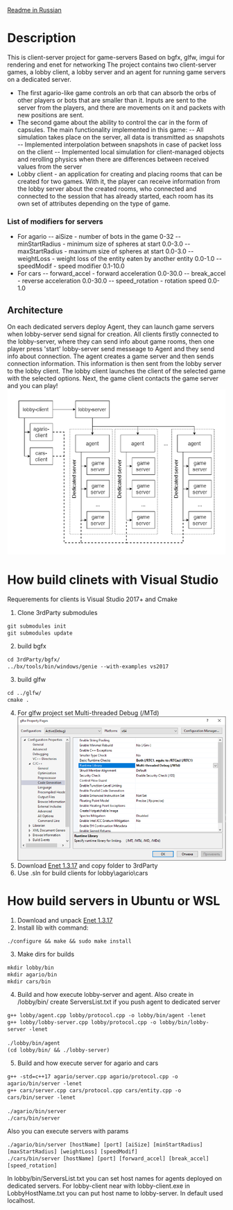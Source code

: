 [Readme in Russian](./readme_ru.md)

# Description
This is client-server project for game-servers
Based on bgfx, glfw, imgui for rendering and enet for networking
The project contains two client-server games, a lobby client, a lobby server and an agent for running game servers on a dedicated server.
- The first agario-like game controls an orb that can absorb the orbs of other players or bots that are smaller than it. Inputs are sent to the server from the players, and there are movements on it and packets with new positions are sent.
- The second game about the ability to control the car in the form of capsules. The main functionality implemented in this game:
-- All simulation takes place on the server, all data is transmitted as snapshots
-- Implemented interpolation between snapshots in case of packet loss on the client
-- Implemented local simulation for client-managed objects and rerolling physics when there are differences between received values from the server
- Lobby client - an application for creating and placing rooms that can be created for two games. With it, the player can receive information from the lobby server about the created rooms, who connected and connected to the session that has already started, each room has its own set of attributes depending on the type of game.

### List of modifiers for servers

- For agario
-- aiSize - number of bots in the game 0-32
-- minStartRadius - minimum size of spheres at start 0.0-3.0
-- maxStartRadius - maximum size of spheres at start 0.0-3.0
-- weightLoss - weight loss of the entity eaten by another entity 0.0-1.0
-- speedModif - speed modifier 0.1-10.0
- For cars
-- forward_accel - forward acceleration 0.0-30.0
-- break_accel - reverse acceleration 0.0-30.0
-- speed_rotation - rotation speed 0.0-1.0

## Architecture
On each dedicated servers deploy Agent, they can launch game servers when lobby-server send signal for creation. All clients firstly connected to the lobby-server, where they can send info about game rooms, then one player press 'start' lobby-server send messeage to Agent and they send info about connection. The agent creates a game server and then sends connection information. This information is then sent from the lobby server to the lobby client. The lobby client launches the client of the selected game with the selected options. Next, the game client contacts the game server and you can play!
![Architecture](./images/architecture.png)


# How build clinets with Visual Studio
Requerements for clients is Visual Studio 2017+ and Cmake
1. Clone 3rdParty submodules
```
git submodules init
git submodules update
```
2. build bgfx
```
cd 3rdParty/bgfx/
../bx/tools/bin/windows/genie --with-examples vs2017
```
3. build glfw
```
cd ../glfw/
cmake .
```
4. For glfw project set Multi-threaded Debug (/MTd)
![project properties](./images/glfw-prop.png)
5. Download [Enet 1.3.17](http://enet.bespin.org/Downloads.html) and copy folder to 3rdParty
6. Use .sln for build clients for lobby\agario\cars

# How build servers in Ubuntu or WSL
1. Download and unpack [Enet 1.3.17](http://enet.bespin.org/Downloads.html)
2. Install lib with command:
```
./configure && make && sudo make install
```
3. Make dirs for builds
```
mkdir lobby/bin
mkdir agario/bin
mkdir cars/bin
```
4. Build and how execute lobby-server and agent. Also create in /lobby/bin/ create ServersList.txt if you push agent to dedicated server
```
g++ lobby/agent.cpp lobby/protocol.cpp -o lobby/bin/agent -lenet
g++ lobby/lobby-server.cpp lobby/protocol.cpp -o lobby/bin/lobby-server -lenet

./lobby/bin/agent
(cd lobby/bin/ && ./lobby-server)
```
5. Build and how execute server for agario and cars
```
g++ -std=c++17 agario/server.cpp agario/protocol.cpp -o agario/bin/server -lenet
g++ cars/server.cpp cars/protocol.cpp cars/entity.cpp -o cars/bin/server -lenet

./agario/bin/server
./cars/bin/server
```
Also you can execute servers with params
```
./agario/bin/server [hostName] [port] [aiSize] [minStartRadius] [maxStartRadius] [weightLoss] [speedModif]
./cars/bin/server [hostName] [port] [forward_accel] [break_accel] [speed_rotation]
```
In lobby/bin/ServersList.txt you can set host names for agents deployed on dedicated servers.
For lobby-client near with lobby-client.exe in LobbyHostName.txt you can put host name to lobby-server. In default used localhost. 